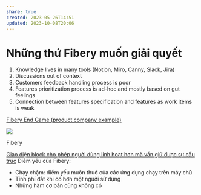 ```yaml
---
share: true
created: 2023-05-26T14:51
updated: 2023-10-08T20:06
---
```


# Những thứ Fibery muốn giải quyết
1.  Knowledge lives in many tools (Notion, Miro, Canny, Slack, Jira)
2.  Discussions out of context
3.  Customers feedback handling process is poor
4.  Features prioritization process is ad-hoc and mostly based on gut feelings
5.  Connection between features specification and features as work items is weak

[Fibery End Game (product company example)](https://fibery.io/blog/fibery-end-game-product-company-example/)

![](https://fibery.io/blog/knowledege-architecture-cheatsheet.png)


Fibery

[Giao diện block cho phép người dùng linh hoạt hơn mà vẫn giữ được sự cấu trúc](../../../../%E2%9A%A1Hi%E1%BB%83u%20bi%E1%BA%BFt%20s%C3%A2u/C%C3%B4ng%20ngh%E1%BB%87%20th%C3%B4ng%20tin/H%E1%BB%87%20th%E1%BB%91ng%20th%C3%B4ng%20tin/Ph%C6%B0%C6%A1ng%20th%E1%BB%A9c%20l%C6%B0u%20tr%E1%BB%AF%20d%E1%BB%AF%20li%E1%BB%87u/Block/Giao%20di%E1%BB%87n%20block%20cho%20ph%C3%A9p%20ng%C6%B0%E1%BB%9Di%20d%C3%B9ng%20linh%20ho%E1%BA%A1t%20h%C6%A1n%20m%C3%A0%20v%E1%BA%ABn%20gi%E1%BB%AF%20%C4%91%C6%B0%E1%BB%A3c%20s%E1%BB%B1%20c%E1%BA%A5u%20tr%C3%BAc.md)
Điểm yếu của Fibery:
- Chạy chậm: điểm yếu muôn thuở của các ứng dụng chạy trên máy chủ
- Tính phí đắt khi có hơn một người sử dụng
- Những hàm cơ bản cũng không có
